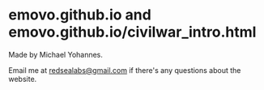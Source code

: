# emovo.github.io and emovo.github.io/civilwar_intro.html
Made by Michael Yohannes.

Email me at redsealabs@gmail.com if there's any questions about the website.
